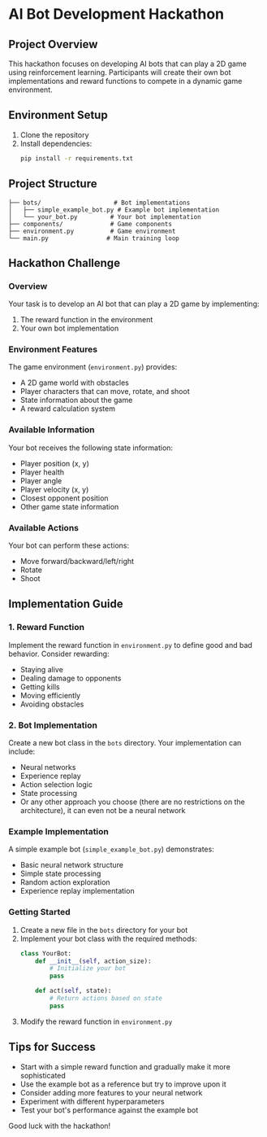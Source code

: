 # AI Bot Development Hackathon

## Project Overview
This hackathon focuses on developing AI bots that can play a 2D game using reinforcement learning. Participants will create their own bot implementations and reward functions to compete in a dynamic game environment.

## Environment Setup
1. Clone the repository
2. Install dependencies:
   ```bash
   pip install -r requirements.txt
   ```

## Project Structure
```
├── bots/                    # Bot implementations
│   ├── simple_example_bot.py # Example bot implementation
│   └── your_bot.py         # Your bot implementation
├── components/             # Game components
├── environment.py          # Game environment
└── main.py                # Main training loop
```

## Hackathon Challenge

### Overview
Your task is to develop an AI bot that can play a 2D game by implementing:
1. The reward function in the environment
2. Your own bot implementation

### Environment Features
The game environment (`environment.py`) provides:
- A 2D game world with obstacles
- Player characters that can move, rotate, and shoot
- State information about the game
- A reward calculation system

### Available Information
Your bot receives the following state information:
- Player position (x, y)
- Player health
- Player angle
- Player velocity (x, y)
- Closest opponent position
- Other game state information

### Available Actions
Your bot can perform these actions:
- Move forward/backward/left/right
- Rotate
- Shoot

## Implementation Guide

### 1. Reward Function
Implement the reward function in `environment.py` to define good and bad behavior. Consider rewarding:
- Staying alive
- Dealing damage to opponents
- Getting kills
- Moving efficiently
- Avoiding obstacles

### 2. Bot Implementation
Create a new bot class in the `bots` directory. Your implementation can include:
- Neural networks
- Experience replay
- Action selection logic
- State processing
- Or any other approach you choose (there are no restrictions on the architecture), it can even not be a neural network

### Example Implementation
A simple example bot (`simple_example_bot.py`) demonstrates:
- Basic neural network structure
- Simple state processing
- Random action exploration
- Experience replay implementation

### Getting Started
1. Create a new file in the `bots` directory for your bot
2. Implement your bot class with the required methods:
   ```python
   class YourBot:
       def __init__(self, action_size):
           # Initialize your bot
           pass

       def act(self, state):
           # Return actions based on state
           pass
   ```
3. Modify the reward function in `environment.py`

## Tips for Success
- Start with a simple reward function and gradually make it more sophisticated
- Use the example bot as a reference but try to improve upon it
- Consider adding more features to your neural network
- Experiment with different hyperparameters
- Test your bot's performance against the example bot

Good luck with the hackathon!
